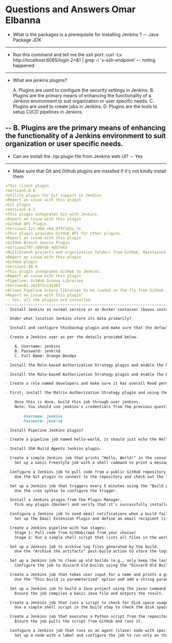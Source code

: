 # Questions and Answers Omar Elbanna

- What is the packages is a prerequisite for installing Jenkins ?
-- Java Package JDK
---------------------------------------------------------------------------------------
- Run this command and tell me the ssh port: curl -Lv http://localhost:8085/login 2>&1 | grep -i 'x-ssh-endpoint'
-- noting happened 
---------------------------------------------------------------------------------------
- What are jenkins plugins?

	A. Plugins are used to configure the security settings in Jenkins.
	B. Plugins are the primary means of enhancing the functionality of a Jenkins environment to suit organization or user specific needs.
	C. Plugins are used to create jobs in Jenkins.
	D. Plugins are the tools to setup CI/CD pipelines in Jenkins.

-- B. Plugins are the primary means of enhancing the functionality of a Jenkins environment to suit organization or user specific needs.
---------------------------------------------------------------------------------------
- Can we install the .hpi plugin file from Jenkins web UI?
-- Yes
---------------------------------------------------------------------------------------
- Make sure that Git and Github plugins are installed if it's not kindly install them
```markdown
>"Git client plugin
>Version5.0.0
>Utility plugin for Git support in Jenkins
>Report an issue with this plugin
>Git plugin
>Version5.4.1
>This plugin integrates Git with Jenkins.
>Report an issue with this plugin
>GitHub API Plugin
>Version1.321-468.v6a_9f5f2d5a_7e
>This plugin provides GitHub API for other plugins.
>Report an issue with this plugin
>GitHub Branch Source Plugin
>Version1797.v86fdb_4d57d43
>Multibranch projects and organization folders from GitHub. Maintained by CloudBees, Inc.
>Report an issue with this plugin
>GitHub plugin
>Version1.40.0
>This plugin integrates GitHub to Jenkins.
>Report an issue with this plugin
>Pipeline: GitHub Groovy Libraries
>Version61.v629f2cc41d83
>Allows Pipeline Groovy libraries to be loaded on the fly from GitHub.
>Report an issue with this plugin"
-- Yes, all the plugins are installed
---------------------------------------------------------------------------------------
- Install Jenkins as normal service or as docker container (bouns install it using ansible)

- Under what location Jenkins store its data primarily?

- Install and configure thinbackup plugin and make sure that the default dir for backup is: /var/lib/jenkins/jenkins_backup

- Create a Jenkins user as per the details provided below.

	A. Username: jenkins
	B. Password: jenk!n$
	C. Full Name: Orange DevOps

- Install the Role-based Authorization Strategy plugin and enable the Role-Based Strategy authorization in Jenkins security settings.

- Install the Role-based Authorization Strategy plugin and enable the Role-Based Strategy authorization in Jenkins security settings.

- Create a role named developers and make sure it has overall Read permissions alone. Also assign role called developers to the user called jenkins.

- First, install the Matrix Authorization Strategy plugin and using the Project-based Matrix Authorization Strategy assign some permissions that would allow jenkins to build the mytest job.

	Once this is done, build this job through user jenkins.
	Note: You should use jenkins's credentials from the previous question.
	
		Username: jenkins
		Password: jenk!n$

- Install Pipeline Jenkins plugin?

- Create a pipeline job named hello-world, it should just echo the Hello World string.

- Install SSH Build Agents Jenkins plugin.

- Create a simple Jenkins job that prints "Hello, World!" in the console output.
	Set up a basic Freestyle job with a shell command to print a message.

- Configure a Jenkins job to pull code from a public GitHub repository.
	Use the Git plugin to connect to the repository and check out the latest code.

- Set up a Jenkins job that triggers every 5 minutes using the "Build periodically" option.
	Use the cron syntax to configure the trigger.

- Install a Jenkins plugin from the Plugin Manager.
	Pick any plugin (Docker) and verify that it's successfully installed.

- Configure a Jenkins job to send email notifications when a build fails.
	Set up the Email Extension Plugin and define an email recipient list.

- Create a Jenkins pipeline with two stages:
	Stage 1: Pull code from GitHub(repo from your choise)
	Stage 2: Run a simple shell script that lists all files in the workspace.

- Set up a Jenkins job to archive log files generated by the build.
	Use the "Archive the artifacts" post-build action to store the logs.

- Set up a Jenkins job to clean up old builds (e.g., only keep the last 5 builds).
	Configure the job to discard old builds using the "Discard Old Builds" option.

- Create a Jenkins job that takes user input for a name and prints a greeting message in the console output (e.g., "Hello, [Name]!" ).
	Use the "This build is parameterized" option and add a string parameter.

- Set up a Jenkins job to build a Java project using the javac command.
	Ensure the job compiles a basic Java file and outputs the result.

- Create a Jenkins job that runs a script to check for disk space usage on the Jenkins server.
	Use a simple shell script in the build step to check the disk space (df -h on Linux).

- Create a Jenkins job that executes a Python script from the repository search for a repo or create one.
	Ensure the job pulls the script from GitHub and runs it.

- Configure a Jenkins job that runs on an agent (slave) node with specific labels ("linux").
	Set up a node with a label and configure the job to run only on that node.